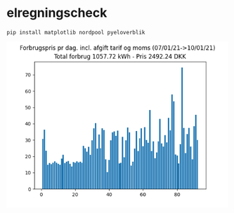 # elregningscheck


    pip install matplotlib nordpool pyeloverblik  

![alt text](images/Output.png "Output example")